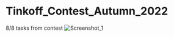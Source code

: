 # Tinkoff_Contest_Autumn_2022
8/8 tasks from contest
![Screenshot_1](https://user-images.githubusercontent.com/41925905/202160351-daa464f8-b7a4-40ce-8a15-53be8f92fa94.jpg)
